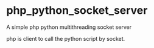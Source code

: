 php_python_socket_server
========================

A simple php python multithreading socket server

php is client to call the python script by socket.